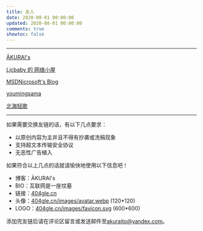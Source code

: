 ```yaml
---
title: 友人
date: 2020-08-01 00:00:00
updated: 2020-08-01 00:00:00
comments: true
showtoc: false
---
```

<!--more-->
---

[ĀKURAI&#39;s](https://404gle.cn/)

[Ljcbaby 的 网络小屋](https://blog.ljcbaby.top/)

[MSDNicrosoft&#39;s Blog](https://msdnicrosoft.cn/)

[youmingsama](https://youmingsama.cn/)

[北海轻歌](https://4op.top/)

---

如果需要交换友链的话，有以下几点要求：

- 以原创内容为主并且不得有抄袭或洗稿现象
- 支持超文本传输安全协议
- 无恶性广告植入

如果符合以上几点的话就请愉快地使用以下信息吧！

- 博客：ĀKURAI&#39;s
- BIO：互联网是一座坟墓
- 链接：[404gle.cn](https://404gle.cn/)
- 头像：[404gle.cn/images/avatar.webp](https://404gle.cn/images/avatar.webp) (120*120)
- LOGO：[404gle.cn/images/favicon.svg](https://404gle.cn/images/favicon.svg) (600*600)

添加完友链后请在评论区留言或发送邮件至[akuraito@yandex.com](mailto:akuraito@yandex.com?subject=友链申请)。
